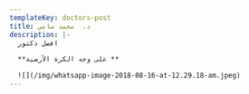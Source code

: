 ```yaml
---
templateKey: doctors-post
title: د.  محمد سامي
description: |-
  افضل دكتور

  **على وجه الكرة الأرضية **

  ![](/img/whatsapp-image-2018-08-16-at-12.29.18-am.jpeg)
---
```


